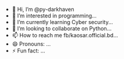 - 👋 Hi, I’m @py-darkhaven
- 👀 I’m interested in programming...
- 🌱 I’m currently learning Cyber security...
- 💞️ I’m looking to collaborate on Python...
- 📫 How to reach me fb/kaosar.official.bd...
- 😄 Pronouns: ...
- ⚡ Fun fact: ...

<!---
py-darkhaven/py-darkhaven is a ✨ special ✨ repository because its `README.md` (this file) appears on your GitHub profile.
You can click the Preview link to take a look at your changes.
--->
